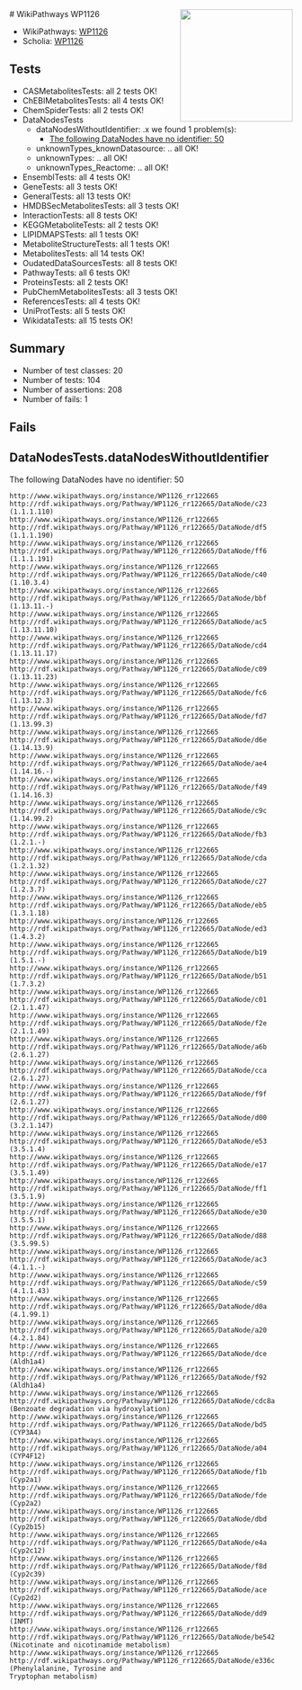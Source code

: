 <img style="float: right; width: 200px" src="https://upload.wikimedia.org/wikipedia/commons/thumb/8/83/Wplogo_with_text_500.png/640px-Wplogo_with_text_500.png" />
# WikiPathways WP1126

* WikiPathways: [WP1126](https://wikipathways.org/pathways/WP1126)
* Scholia: [WP1126](https://scholia.toolforge.org/wikipathways/WP1126)
## Tests
* CASMetabolitesTests: all 2 tests OK!
* ChEBIMetabolitesTests: all 4 tests OK!
* ChemSpiderTests: all 2 tests OK!
* DataNodesTests
    * dataNodesWithoutIdentifier: .x we found 1 problem(s):
        * [The following DataNodes have no identifier: 50](#8792c50c)
    * unknownTypes_knownDatasource: .. all OK!
    * unknownTypes: .. all OK!
    * unknownTypes_Reactome: .. all OK!
* EnsemblTests: all 4 tests OK!
* GeneTests: all 3 tests OK!
* GeneralTests: all 13 tests OK!
* HMDBSecMetabolitesTests: all 3 tests OK!
* InteractionTests: all 8 tests OK!
* KEGGMetaboliteTests: all 2 tests OK!
* LIPIDMAPSTests: all 1 tests OK!
* MetaboliteStructureTests: all 1 tests OK!
* MetabolitesTests: all 14 tests OK!
* OudatedDataSourcesTests: all 8 tests OK!
* PathwayTests: all 6 tests OK!
* ProteinsTests: all 2 tests OK!
* PubChemMetabolitesTests: all 3 tests OK!
* ReferencesTests: all 4 tests OK!
* UniProtTests: all 5 tests OK!
* WikidataTests: all 15 tests OK!


## Summary

* Number of test classes: 20
* Number of tests: 104
* Number of assertions: 208
* Number of fails: 1

## Fails

<a name="8792c50c" />

## DataNodesTests.dataNodesWithoutIdentifier

The following DataNodes have no identifier: 50
```
http://www.wikipathways.org/instance/WP1126_rr122665 http://rdf.wikipathways.org/Pathway/WP1126_rr122665/DataNode/c23 (1.1.1.110)
http://www.wikipathways.org/instance/WP1126_rr122665 http://rdf.wikipathways.org/Pathway/WP1126_rr122665/DataNode/df5 (1.1.1.190)
http://www.wikipathways.org/instance/WP1126_rr122665 http://rdf.wikipathways.org/Pathway/WP1126_rr122665/DataNode/ff6 (1.1.1.191)
http://www.wikipathways.org/instance/WP1126_rr122665 http://rdf.wikipathways.org/Pathway/WP1126_rr122665/DataNode/c40 (1.10.3.4)
http://www.wikipathways.org/instance/WP1126_rr122665 http://rdf.wikipathways.org/Pathway/WP1126_rr122665/DataNode/bbf (1.13.11.-)
http://www.wikipathways.org/instance/WP1126_rr122665 http://rdf.wikipathways.org/Pathway/WP1126_rr122665/DataNode/ac5 (1.13.11.10)
http://www.wikipathways.org/instance/WP1126_rr122665 http://rdf.wikipathways.org/Pathway/WP1126_rr122665/DataNode/cd4 (1.13.11.17)
http://www.wikipathways.org/instance/WP1126_rr122665 http://rdf.wikipathways.org/Pathway/WP1126_rr122665/DataNode/c09 (1.13.11.23)
http://www.wikipathways.org/instance/WP1126_rr122665 http://rdf.wikipathways.org/Pathway/WP1126_rr122665/DataNode/fc6 (1.13.12.3)
http://www.wikipathways.org/instance/WP1126_rr122665 http://rdf.wikipathways.org/Pathway/WP1126_rr122665/DataNode/fd7 (1.13.99.3)
http://www.wikipathways.org/instance/WP1126_rr122665 http://rdf.wikipathways.org/Pathway/WP1126_rr122665/DataNode/d6e (1.14.13.9)
http://www.wikipathways.org/instance/WP1126_rr122665 http://rdf.wikipathways.org/Pathway/WP1126_rr122665/DataNode/ae4 (1.14.16.-)
http://www.wikipathways.org/instance/WP1126_rr122665 http://rdf.wikipathways.org/Pathway/WP1126_rr122665/DataNode/f49 (1.14.16.3)
http://www.wikipathways.org/instance/WP1126_rr122665 http://rdf.wikipathways.org/Pathway/WP1126_rr122665/DataNode/c9c (1.14.99.2)
http://www.wikipathways.org/instance/WP1126_rr122665 http://rdf.wikipathways.org/Pathway/WP1126_rr122665/DataNode/fb3 (1.2.1.-)
http://www.wikipathways.org/instance/WP1126_rr122665 http://rdf.wikipathways.org/Pathway/WP1126_rr122665/DataNode/cda (1.2.1.32)
http://www.wikipathways.org/instance/WP1126_rr122665 http://rdf.wikipathways.org/Pathway/WP1126_rr122665/DataNode/c27 (1.2.3.7)
http://www.wikipathways.org/instance/WP1126_rr122665 http://rdf.wikipathways.org/Pathway/WP1126_rr122665/DataNode/eb5 (1.3.1.18)
http://www.wikipathways.org/instance/WP1126_rr122665 http://rdf.wikipathways.org/Pathway/WP1126_rr122665/DataNode/ed3 (1.4.3.2)
http://www.wikipathways.org/instance/WP1126_rr122665 http://rdf.wikipathways.org/Pathway/WP1126_rr122665/DataNode/b19 (1.5.1.-)
http://www.wikipathways.org/instance/WP1126_rr122665 http://rdf.wikipathways.org/Pathway/WP1126_rr122665/DataNode/b51 (1.7.3.2)
http://www.wikipathways.org/instance/WP1126_rr122665 http://rdf.wikipathways.org/Pathway/WP1126_rr122665/DataNode/c01 (2.1.1.47)
http://www.wikipathways.org/instance/WP1126_rr122665 http://rdf.wikipathways.org/Pathway/WP1126_rr122665/DataNode/f2e (2.1.1.49)
http://www.wikipathways.org/instance/WP1126_rr122665 http://rdf.wikipathways.org/Pathway/WP1126_rr122665/DataNode/a6b (2.6.1.27)
http://www.wikipathways.org/instance/WP1126_rr122665 http://rdf.wikipathways.org/Pathway/WP1126_rr122665/DataNode/cca (2.6.1.27)
http://www.wikipathways.org/instance/WP1126_rr122665 http://rdf.wikipathways.org/Pathway/WP1126_rr122665/DataNode/f9f (2.6.1.27)
http://www.wikipathways.org/instance/WP1126_rr122665 http://rdf.wikipathways.org/Pathway/WP1126_rr122665/DataNode/d00 (3.2.1.147)
http://www.wikipathways.org/instance/WP1126_rr122665 http://rdf.wikipathways.org/Pathway/WP1126_rr122665/DataNode/e53 (3.5.1.4)
http://www.wikipathways.org/instance/WP1126_rr122665 http://rdf.wikipathways.org/Pathway/WP1126_rr122665/DataNode/e17 (3.5.1.49)
http://www.wikipathways.org/instance/WP1126_rr122665 http://rdf.wikipathways.org/Pathway/WP1126_rr122665/DataNode/ff1 (3.5.1.9)
http://www.wikipathways.org/instance/WP1126_rr122665 http://rdf.wikipathways.org/Pathway/WP1126_rr122665/DataNode/e30 (3.5.5.1)
http://www.wikipathways.org/instance/WP1126_rr122665 http://rdf.wikipathways.org/Pathway/WP1126_rr122665/DataNode/d88 (3.5.99.5)
http://www.wikipathways.org/instance/WP1126_rr122665 http://rdf.wikipathways.org/Pathway/WP1126_rr122665/DataNode/ac3 (4.1.1.-)
http://www.wikipathways.org/instance/WP1126_rr122665 http://rdf.wikipathways.org/Pathway/WP1126_rr122665/DataNode/c59 (4.1.1.43)
http://www.wikipathways.org/instance/WP1126_rr122665 http://rdf.wikipathways.org/Pathway/WP1126_rr122665/DataNode/d0a (4.1.99.1)
http://www.wikipathways.org/instance/WP1126_rr122665 http://rdf.wikipathways.org/Pathway/WP1126_rr122665/DataNode/a20 (4.2.1.84)
http://www.wikipathways.org/instance/WP1126_rr122665 http://rdf.wikipathways.org/Pathway/WP1126_rr122665/DataNode/dce (Aldh1a4)
http://www.wikipathways.org/instance/WP1126_rr122665 http://rdf.wikipathways.org/Pathway/WP1126_rr122665/DataNode/f92 (Aldh1a4)
http://www.wikipathways.org/instance/WP1126_rr122665 http://rdf.wikipathways.org/Pathway/WP1126_rr122665/DataNode/cdc8a (Benzoate degradation via hydroxylation)
http://www.wikipathways.org/instance/WP1126_rr122665 http://rdf.wikipathways.org/Pathway/WP1126_rr122665/DataNode/bd5 (CYP3A4)
http://www.wikipathways.org/instance/WP1126_rr122665 http://rdf.wikipathways.org/Pathway/WP1126_rr122665/DataNode/a04 (CYP4F12)
http://www.wikipathways.org/instance/WP1126_rr122665 http://rdf.wikipathways.org/Pathway/WP1126_rr122665/DataNode/f1b (Cyp2a1)
http://www.wikipathways.org/instance/WP1126_rr122665 http://rdf.wikipathways.org/Pathway/WP1126_rr122665/DataNode/fde (Cyp2a2)
http://www.wikipathways.org/instance/WP1126_rr122665 http://rdf.wikipathways.org/Pathway/WP1126_rr122665/DataNode/dbd (Cyp2b15)
http://www.wikipathways.org/instance/WP1126_rr122665 http://rdf.wikipathways.org/Pathway/WP1126_rr122665/DataNode/e4a (Cyp2c12)
http://www.wikipathways.org/instance/WP1126_rr122665 http://rdf.wikipathways.org/Pathway/WP1126_rr122665/DataNode/f8d (Cyp2c39)
http://www.wikipathways.org/instance/WP1126_rr122665 http://rdf.wikipathways.org/Pathway/WP1126_rr122665/DataNode/ace (Cyp2d2)
http://www.wikipathways.org/instance/WP1126_rr122665 http://rdf.wikipathways.org/Pathway/WP1126_rr122665/DataNode/dd9 (INMT)
http://www.wikipathways.org/instance/WP1126_rr122665 http://rdf.wikipathways.org/Pathway/WP1126_rr122665/DataNode/be542 (Nicotinate and nicotinamide metabolism)
http://www.wikipathways.org/instance/WP1126_rr122665 http://rdf.wikipathways.org/Pathway/WP1126_rr122665/DataNode/e336c (Phenylalanine, Tyrosine and 
Tryptophan metabolism)
```

